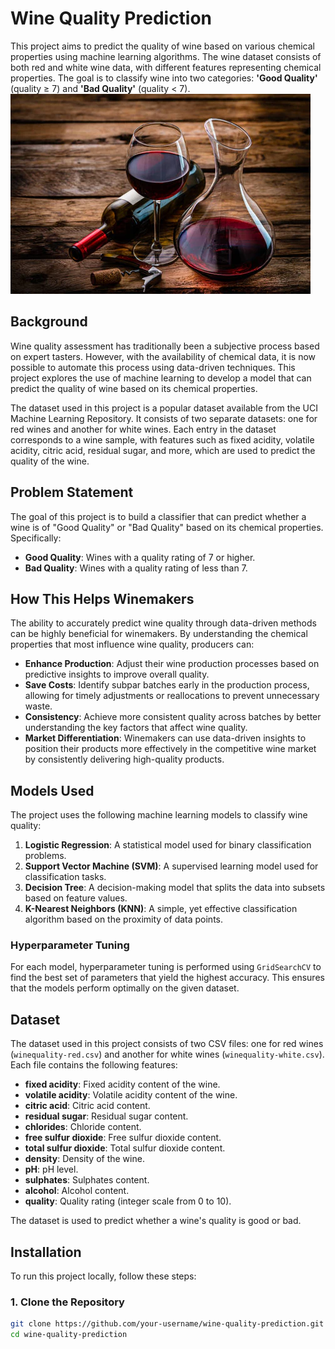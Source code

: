 # Wine Quality Prediction

This project aims to predict the quality of wine based on various chemical properties using machine learning algorithms. The wine dataset consists of both red and white wine data, with different features representing chemical properties. The goal is to classify wine into two categories: **'Good Quality'** (quality ≥ 7) and **'Bad Quality'** (quality < 7).
![Wine Quality Prediction](images/wine.png)
## Background

Wine quality assessment has traditionally been a subjective process based on expert tasters. However, with the availability of chemical data, it is now possible to automate this process using data-driven techniques. This project explores the use of machine learning to develop a model that can predict the quality of wine based on its chemical properties.

The dataset used in this project is a popular dataset available from the UCI Machine Learning Repository. It consists of two separate datasets: one for red wines and another for white wines. Each entry in the dataset corresponds to a wine sample, with features such as fixed acidity, volatile acidity, citric acid, residual sugar, and more, which are used to predict the quality of the wine.

## Problem Statement

The goal of this project is to build a classifier that can predict whether a wine is of "Good Quality" or "Bad Quality" based on its chemical properties. Specifically:

- **Good Quality**: Wines with a quality rating of 7 or higher.
- **Bad Quality**: Wines with a quality rating of less than 7.

## How This Helps Winemakers

The ability to accurately predict wine quality through data-driven methods can be highly beneficial for winemakers. By understanding the chemical properties that most influence wine quality, producers can:

- **Enhance Production**: Adjust their wine production processes based on predictive insights to improve overall quality.
- **Save Costs**: Identify subpar batches early in the production process, allowing for timely adjustments or reallocations to prevent unnecessary waste.
- **Consistency**: Achieve more consistent quality across batches by better understanding the key factors that affect wine quality.
- **Market Differentiation**: Winemakers can use data-driven insights to position their products more effectively in the competitive wine market by consistently delivering high-quality products.

## Models Used

The project uses the following machine learning models to classify wine quality:

1. **Logistic Regression**: A statistical model used for binary classification problems.
2. **Support Vector Machine (SVM)**: A supervised learning model used for classification tasks.
3. **Decision Tree**: A decision-making model that splits the data into subsets based on feature values.
4. **K-Nearest Neighbors (KNN)**: A simple, yet effective classification algorithm based on the proximity of data points.

### Hyperparameter Tuning
For each model, hyperparameter tuning is performed using `GridSearchCV` to find the best set of parameters that yield the highest accuracy. This ensures that the models perform optimally on the given dataset.

## Dataset

The dataset used in this project consists of two CSV files: one for red wines (`winequality-red.csv`) and another for white wines (`winequality-white.csv`). Each file contains the following features:

- **fixed acidity**: Fixed acidity content of the wine.
- **volatile acidity**: Volatile acidity content of the wine.
- **citric acid**: Citric acid content.
- **residual sugar**: Residual sugar content.
- **chlorides**: Chloride content.
- **free sulfur dioxide**: Free sulfur dioxide content.
- **total sulfur dioxide**: Total sulfur dioxide content.
- **density**: Density of the wine.
- **pH**: pH level.
- **sulphates**: Sulphates content.
- **alcohol**: Alcohol content.
- **quality**: Quality rating (integer scale from 0 to 10).

The dataset is used to predict whether a wine's quality is good or bad.

## Installation

To run this project locally, follow these steps:

### 1. Clone the Repository

```bash
git clone https://github.com/your-username/wine-quality-prediction.git
cd wine-quality-prediction
